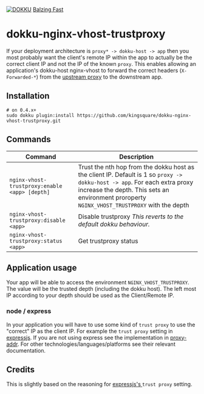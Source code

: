 [![DOKKU](https://img.shields.io/badge/DOKKU->=0.4.x-success.svg)](http://dokku.viewdocs.io/dokku/development/plugin-creation/)
[Balzing Fast](https://img.shields.io/badge/Blazing-Fast-success.svg)

# dokku-nginx-vhost-trustproxy

If your deployment architecture is `proxy* -> dokku-host -> app` then you most probably want the client's 
remote IP within the app to actually be the correct client IP and not the IP of the known `proxy`. 
This enables allowing an application's dokku-host nginx-vhost to forward the correct headers (`X-Forwarded-*`) from the [upstream proxy](http://tools.ietf.org/html/rfc2616#section-1.3) to the downstream app.

## Installation

    # on 0.4.x+
    sudo dokku plugin:install https://github.com/kingsquare/dokku-nginx-vhost-trustproxy.git

## Commands

|Command|Description|
|---|---|
|`nginx-vhost-trustproxy:enable <app> [depth]`|Trust the nth hop from the dokku host as the client IP. Default is 1 so `proxy -> dokku-host -> app`. For each extra proxy increase the depth. This sets an environment proroperty `NGINX_VHOST_TRUSTPROXY` with the depth|
|`nginx-vhost-trustproxy:disable <app>`|Disable trustproxy *This reverts to the default dokku behaviour.*|
|`nginx-vhost-trustproxy:status <app>`|Get trustproxy status|

## Application usage

Your app will be able to access the environment `NGINX_VHOST_TRUSTPROXY`. The value will be the trusted depth (including the dokku host). The left most IP according to your depth should be used as the Client/Remote IP.

### node / express
In your application you will have to use some kind of `trust proxy` to use the "correct" IP as the client IP. For example the `trust proxy` setting in [expressjs](https://expressjs.com/en/guide/behind-proxies.html). If you are not using express see the implementation in [proxy-addr](https://www.npmjs.com/package/proxy-addr). For other technologies/languages/platforms see their relevant documentation.


## Credits

This is slightly based on the reasoning for [expressjs's ](https://expressjs.com/en/guide/behind-proxies.html) `trust proxy` setting.

